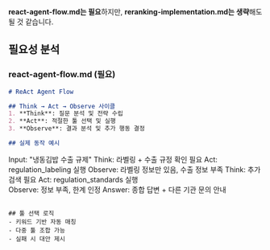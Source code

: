 **react-agent-flow.md는 필요**하지만, **reranking-implementation.md는 생략**해도 될 것 같습니다.

## 필요성 분석

### react-agent-flow.md (필요)
```markdown
# ReAct Agent Flow

## Think → Act → Observe 사이클
1. **Think**: 질문 분석 및 전략 수립
2. **Act**: 적절한 툴 선택 및 실행
3. **Observe**: 결과 분석 및 추가 행동 결정

## 실제 동작 예시
```
Input: "냉동김밥 수출 규제"
Think: 라벨링 + 수출 규정 확인 필요
Act: regulation_labeling 실행
Observe: 라벨링 정보만 있음, 수출 정보 부족
Think: 추가 검색 필요
Act: regulation_standards 실행  
Observe: 정보 부족, 한계 인정
Answer: 종합 답변 + 다른 기관 문의 안내
```

## 툴 선택 로직
- 키워드 기반 자동 매칭
- 다중 툴 조합 가능
- 실패 시 대안 제시
```